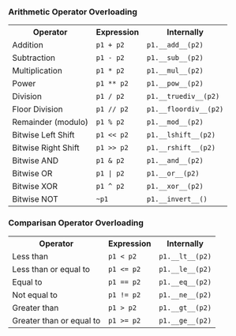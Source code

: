 <h3>Arithmetic Operator Overloading</h3>
<table border="0"><tbody><tr><th>Operator</th>
				<th>Expression</th>
				<th>Internally</th>
			</tr><tr><td>Addition</td>
				<td><code>p1 + p2</code></td>
				<td><code>p1.__add__(p2)</code></td>
			</tr><tr><td>Subtraction</td>
				<td><code>p1 - p2</code></td>
				<td><code>p1.__sub__(p2)</code></td>
			</tr><tr><td>Multiplication</td>
				<td><code>p1 * p2</code></td>
				<td><code>p1.__mul__(p2)</code></td>
			</tr><tr><td>Power</td>
				<td><code>p1 ** p2</code></td>
				<td><code>p1.__pow__(p2)</code></td>
			</tr><tr><td>Division</td>
				<td><code>p1 / p2</code></td>
				<td><code>p1.__truediv__(p2)</code></td>
			</tr><tr><td>Floor Division</td>
				<td><code>p1 // p2</code></td>
				<td><code>p1.__floordiv__(p2)</code></td>
			</tr><tr><td>Remainder (modulo)</td>
				<td><code>p1 % p2</code></td>
				<td><code>p1.__mod__(p2)</code></td>
			</tr><tr><td>Bitwise Left Shift</td>
				<td><code>p1 &lt;&lt; p2</code></td>
				<td><code>p1.__lshift__(p2)</code></td>
			</tr><tr><td>Bitwise Right Shift</td>
				<td><code>p1 &gt;&gt; p2</code></td>
				<td><code>p1.__rshift__(p2)</code></td>
			</tr><tr><td>Bitwise AND</td>
				<td><code>p1 &amp; p2</code></td>
				<td><code>p1.__and__(p2)</code></td>
			</tr><tr><td>Bitwise OR</td>
				<td><code>p1 | p2</code></td>
				<td><code>p1.__or__(p2)</code></td>
			</tr><tr><td>Bitwise XOR</td>
				<td><code>p1 ^ p2</code></td>
				<td><code>p1.__xor__(p2)</code></td>
			</tr><tr><td>Bitwise NOT</td>
				<td><code>~p1</code></td>
				<td><code>p1.__invert__()</code></td>
			</tr></tbody></table>
<h3>Comparisan Operator Overloading</h3>
<table border="0"><tbody><tr><th>Operator</th>
				<th>Expression</th>
				<th>Internally</th>
			</tr><tr><td>Less than</td>
				<td><code>p1 &lt; p2</code></td>
				<td><code>p1.__lt__(p2)</code></td>
			</tr><tr><td>Less than or equal to</td>
				<td><code>p1 &lt;= p2</code></td>
				<td><code>p1.__le__(p2)</code></td>
			</tr><tr><td>Equal to</td>
				<td><code>p1 == p2</code></td>
				<td><code>p1.__eq__(p2)</code></td>
			</tr><tr><td>Not equal to</td>
				<td><code>p1 != p2</code></td>
				<td><code>p1.__ne__(p2)</code></td>
			</tr><tr><td>Greater than</td>
				<td><code>p1 &gt; p2</code></td>
				<td><code>p1.__gt__(p2)</code></td>
			</tr><tr><td>Greater than or equal to</td>
				<td><code>p1 &gt;= p2</code></td>
				<td><code>p1.__ge__(p2)</code></td>
			</tr></tbody></table>

